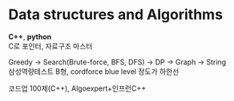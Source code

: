 # Data structures and Algorithms
**C++**, **python**  
C로 포인터, 자료구조 마스터

Greedy -> Search(Brute-force, BFS, DFS) -> DP -> Graph -> String  
삼성역량테스트 B형, cordforce blue level 정도가 하한선

코드업 100제(C++), Algoexpert+인프런C++